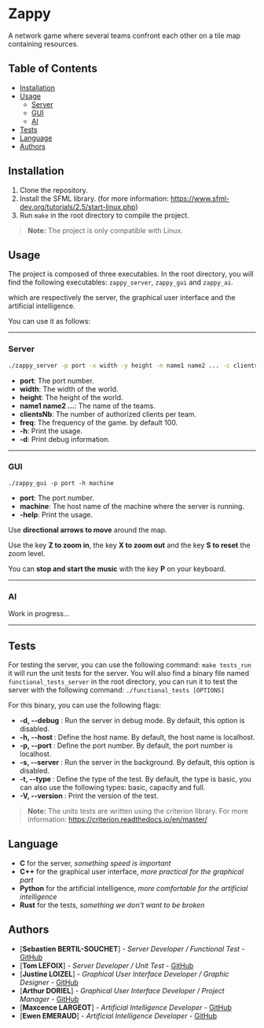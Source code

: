 # Zappy

A network game where several teams confront each other on a tile map containing resources.

## Table of Contents

- [Installation](#installation)
- [Usage](#usage)
  - [Server](#server)
  - [GUI](#gui)
  - [AI](#ai)
- [Tests](#tests)
- [Language](#language)
- [Authors](#authors)

## Installation

1. Clone the repository. 
2. Install the SFML library. (for more information: https://www.sfml-dev.org/tutorials/2.5/start-linux.php)
3. Run `make` in the root directory to compile the project.

> **Note:** The project is only compatible with Linux. 

## Usage

The project is composed of three executables.
In the root directory, you will find the following executables: `zappy_server`, `zappy_gui` and `zappy_ai`.

which are respectively the server, the graphical user interface and the artificial intelligence. 

You can use it as follows:

---
### Server
```bash
./zappy_server -p port -x width -y height -n name1 name2 ... -c clientsNb -f freq
```
- **port**: The port number.
- **width**: The width of the world.
- **height**: The height of the world.
- **name1 name2 ...**: The name of the teams.
- **clientsNb**: The number of authorized clients per team.
- **freq**: The frequency of the game. by default 100.
- **-h**: Print the usage.
- **-d**: Print debug information.
---
### GUI

```
./zappy_gui -p port -h machine
```
- **port**: The port number.
- **machine**: The host name of the machine where the server is running.
- **-help**: Print the usage.

Use **directional arrows to move** around the map.

Use the key **Z to zoom in**, the key **X to zoom out** and the key **S to reset** the zoom level.

You can **stop and start the music** with the key **P** on your keyboard.

---

### AI

Work in progress...

---
## Tests

For testing the server, you can use the following command:
```make tests_run```
it will run the unit tests for the server.
You will also find a binary file named `functional_tests_server` in the root directory, you can run it to test the server with the following command:
```./functional_tests [OPTIONS]```

For this binary, you can use the following flags:
- **-d, --debug** : Run the server in debug mode. By default, this option is disabled.
- **-h, --host <HOST>** : Define the host name. By default, the host name is localhost.
- **-p, --port <PORT>** : Define the port number. By default, the port number is localhost.
- **-s, --server** : Run the server in the background. By default, this option is disabled.
- **-t, --type <type>** : Define the type of the test. By default, the type is basic, you can also use the following types: basic, capacity and full.
- **-V, --version** : Print the version of the test.

> **Note:** The units tests are written using the criterion library. For more information: https://criterion.readthedocs.io/en/master/

## Language

- **C** for the server, _something speed is important_
- **C++** for the graphical user interface, _more practical for the graphical part_
- **Python** for the artificial intelligence, _more comfortable for the artificial intelligence_
- **Rust** for the tests, _something we don't want to be broken_

## Authors

- [**Sebastien BERTIL-SOUCHET**] - *Server Developer / Functional Test* - [GitHub](https://github.com/Sebabacou)
- [**Tom LEFOIX**] - *Server Developer / Unit Test* - [GitHub](https://github.com/tlmx25)
- [**Justine LOIZEL**] - *Graphical User Interface Developer / Graphic Designer* - [GitHub](https://github.com/justineloizel)
- [**Arthur DORIEL**] - *Graphical User Interface Developer / Project Manager* - [GitHub](https://github.com/MrMarmotte)
- [**Maxcence LARGEOT**] - *Artificial Intelligence Developer* - [GitHub](https://github.com.com/MaxenceLgt)
- [**Ewen EMERAUD**] - *Artificial Intelligence Developer* - [GitHub](https:://github.com/ewen1507)
